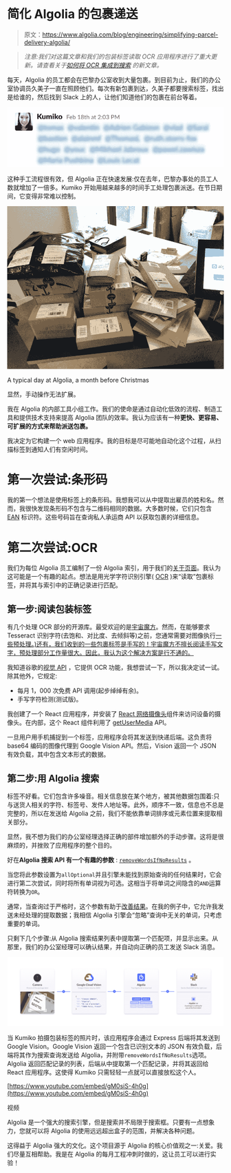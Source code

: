 # 简化 Algolia 的包裹递送

> 原文：<https://www.algolia.com/blog/engineering/simplifying-parcel-delivery-algolia/>

> *注意:我们对这篇文章和我们的包装标签读取 OCR 应用程序进行了重大更新。请查看关于[如何将 OCR 集成到搜索](https://www.algolia.com/blog/engineering/integrate-ocr-into-search-in-a-package-label-scanning-app/) 的新文章。*

每天，Algolia 的员工都会在巴黎办公室收到大量包裹。到目前为止，我们的办公室协调员久美子一直在照顾他们。每次有新包裹到达，久美子都要搜索标签，找出是给谁的，然后找到 Slack 上的人，让他们知道他们的包裹在前台等着。

![](img/f3552769c8e1324860a0e32a8479240e.png)

这种手工流程很有效，但 Algolia 正在快速发展:仅在去年，巴黎办事处的员工人数就增加了一倍多。Kumiko 开始用越来越多的时间手工处理包裹派送。在节日期间，它变得非常难以控制。

![](img/4909e2370b3a60fe5e52b6fa794850d4.png)

A typical day at Algolia, a month before Christmas

显然，手动操作无法扩展。

我在 Algolia 的内部工具小组工作。我们的使命是通过自动化低效的流程、制造工具和提供技术支持来提高 Algolia 团队的效率。我认为应该有一种**更快、更容易、可扩展的方式来帮助派送包裹。**

我决定为它构建一个 web 应用程序。我的目标是尽可能地自动化这个过程，从扫描标签到通知人们有空闲时间。

# [](#first-attempt-the-barcode)第一次尝试:条形码

我的第一个想法是使用标签上的条形码。我想我可以从中提取出雇员的姓和名。然而，我很快发现条形码不包含与二维码相同的数据。大多数时候，它们只包含 [EAN](https://en.wikipedia.org/wiki/International_Article_Number) 标识符。这些号码旨在查询私人承运商 API 以获取包裹的详细信息。

# [](#second-attempt-the-ocr)第二次尝试:OCR

我们为每位 Algolia 员工编制了一份 Algolia 索引，用于我们的[关于页面](https://www.algolia.com/about/)。我认为这可能是一个有趣的起点。想法是用光学字符识别引擎( [OCR](https://en.wikipedia.org/wiki/Optical_character_recognition) )来“读取”包裹标签，并将其与索引中的正确记录进行匹配。

## [](#step-1-read-the-package-label)第一步:阅读包装标签

有几个处理 OCR 部分的开源库。最受欢迎的是[宇宙魔方](https://github.com/tesseract-ocr/tesseract)。然而，在能够要求 Tesseract 识别字符(去饱和、对比度、去倾斜等)之前，您通常需要对图像执行[一些预处理。)还有，我们收到的一些包裹标签是手写的！宇宙魔方不擅长阅读手写文字，预处理部分工作量很大。因此，我认为这个解决方案是行不通的。](https://github.com/tesseract-ocr/tesseract/wiki/ImproveQuality)

我知道谷歌的[视觉 API](https://cloud.google.com/vision/) ，它提供 OCR 功能，我想尝试一下，所以我决定试一试。除其他外，它规定:

*   每月 1，000 次免费 API 调用(起步绰绰有余)。
*   手写字符检测(测试版)。

我创建了一个 React 应用程序，并安装了 [React 网络摄像头](https://www.npmjs.com/package/react-webcam)组件来访问设备的摄像头。在内部，这个 React 组件利用了 [getUserMedia](https://developer.mozilla.org/en-US/docs/Web/API/MediaDevices/getUserMedia) API。

一旦用户用手机捕捉到一个标签，应用程序会将其发送到快递后端。这负责将 base64 编码的图像代理到 Google Vision API。然后，Vision 返回一个 JSON 有效负载，其中包含文本形式的数据。

## [](#step-2-searching-with-algolia)第二步:用 Algolia 搜索

标签不好看。它们包含许多噪音。相关信息放在某个地方，被其他数据包围着:只与送货人相关的字符、标签号、发件人地址等。此外，顺序不一致，信息也不总是完整的，所以在发送给 Algolia 之前，我们不能依靠单词排序或元素位置来提取相关部分。

显然，我不想为我们的办公室经理选择正确的部件增加额外的手动步骤。这将是很麻烦的，并挫败了应用程序的整个目的。

好在**Algolia 搜索 API 有一个有趣的参数** : [`removeWordsIfNoResults`](https://www.algolia.com/doc/api-reference/api-parameters/removeWordsIfNoResults/) 。

当您将此参数设置为`allOptional`并且引擎未能找到原始查询的任何结果时，它会进行第二次尝试，同时将所有单词视为可选。这相当于将单词之间隐含的`AND`运算符转换为`OR`。

通常，当查询过于严格时，这个参数有助于[改善结果](https://www.algolia.com/doc/guides/managing-results/optimize-search-results/empty-or-insufficient-results/in-depth/why-use-remove-words-if-no-results/)。在我的例子中，它允许我发送未经处理的提取数据；我相信 Algolia 引擎会“忽略”查询中无关的单词，只考虑重要的单词。

只剩下几个步骤:从 Algolia 搜索结果列表中提取第一个匹配项，并显示出来。从那里，我们的办公室经理可以确认结果，并自动向正确的员工发送 Slack 消息。

![](img/40e202e621b015509de39819d52755a7.png)

当 Kumiko 拍摄包装标签的照片时，该应用程序会通过 Express 后端将其发送到 Google Vision。Google Vision 返回一个包含已识别文本的 JSON 有效负载，后端将其作为搜索查询发送给 Algolia，并附带`removeWordsIfNoResults`选项。Algolia 返回匹配记录的列表，后端从中提取第一个匹配记录，并将其返回给 React 应用程序。这使得 Kumiko 只需轻轻一点就可以直接放松这个人。

[https://www.youtube.com/embed/gM0siS-4h0g](https://www.youtube.com/embed/gM0siS-4h0g)

视频

Algolia 是一个强大的搜索引擎，但是搜索并不局限于搜索框。只要有一点想象力，您就可以将 Algolia 的使用远远超出盒子的范围，并解决各种问题。

这得益于 Algolia 强大的文化。这个项目源于 Algolia 的核心价值观之一:关爱。我们尽量互相帮助。我是在 Algolia 的每月工程冲刺时做的，这让员工可以进行实验！